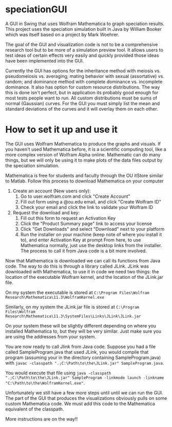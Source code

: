 # speciationGUI
A GUI in Swing that uses Wolfram Mathematica to graph speciation results. 
This project uses the speciation simulation built in Java by William Booker which was itself based on a project by Mark Woehrer.

The goal of the GUI and visualization code is not to be a comprehensive research tool but to be more of a simulation preview tool. 
It allows users to test ideas of certain effects very easily and quickly provided those ideas have been implemented into the GUI.

Currently the GUI has options for the inheritance method with meiosis vs. pseudomeiosis vs. averaging; mating behavior with sexual (assortative) vs. random;
and dominance method with complete dominance vs. incomplete dominance. 
It also has option for custom resource distributions. The way this is done isn't perfect, but in application its probably good enough for most tests people want to run.
All custom distributions must be sums of normal (Gaussian) curves. For the GUI you must simply list the mean and standard deviations of the curves and it will overlay them on each other.

# How to set it up and use it
The GUI uses Wolfram Mathematica to produce the graphs and visuals. If you haven't used Mathematica before, it is a scientific computing tool, like a more complex version of Wolfram Alpha online.
Mathematic can do many things, but we will only be using it to make plots of the data files output by the speciation simulation.

Mathematica is free for students and faculty through the OU itStore similar to Matlab.
Follow this process to download Mathematica on your computer
1. Create an account (New users only):  
   1. Go to user.wolfram.com and click "Create Account" 
   2. Fill out form using a @ou.edu email, and click "Create Wolfram ID" 
   3. Check your email and click the link to validate your Wolfram ID 
2. Request the download and key:  
   1. Fill out this form to request an Activation Key 
   2. Click the "Product Summary page" link to access your license 
   3. Click "Get Downloads" and select "Download" next to your platform 
   4. Run the installer on your machine (keep note of where you install it to), and enter Activation Key at prompt 
From here, to use Mathematica normally, just use the desktop links from the installer. The process to call it from Java code is a bit more involved.

Now that Mathematica is downloaded we can call its functions from Java code. The way to do this is through a library called JLink.
JLink was downloaded with Mathematica, to use it in code we need two things: the location of the executable Wolfram kernel, and the location of the JLink.jar file.

On my system the executable is stored at 
```C:\Program Files\Wolfram Research\Mathematica\11.3\WolframKernel.exe```

Similarly, on my system the JLink.jar file is stored at ```C:\Program Files\Wolfram Research\Mathematica\11.3\SystemFiles\Links\JLink\JLink.jar```

On your system these will be slightly different depending on where you installed Mathematica to, but they will be very similar. Just make sure you are using the addresses from your system.

You are now ready to call Jlink from Java code. 
Suppose you had a file called SampleProgram.java that used JLink, 
you would compile that program (assuming your in the directory containing SampleProgram.java) with 
```javac -classpath ".;C:\Path\to\the\JLink.jar" SampleProgram.java```.

You would execute that file using 
```java -classpath ".;C:\Path\to\the\JLink.jar" SampleProgram -linkmode launch -linkname "C:\Path\to\the\WolframKernel.exe"```.

Unfortunately we still have a few more steps until until we can run the GUI. 
The part of the GUI that produces the visualizations obviously pulls on some custom Mathematica code.
We must add this code to the Mathematica equivalent of the classpath.

More instructions are on the way!!
